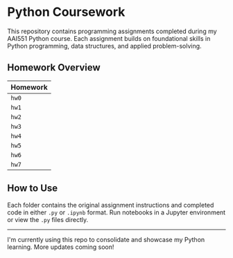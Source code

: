 # Python Coursework

This repository contains programming assignments completed during my AAI551 Python course. Each assignment builds on foundational skills in Python programming, data structures, and applied problem-solving.

## Homework Overview

| Homework | 
|----------|
| `hw0`    | 
| `hw1`    | 
| `hw2`    | 
| `hw3`    | 
| `hw4`    | 
| `hw5`    | 
| `hw6`    | 
| `hw7`    | 

## How to Use
Each folder contains the original assignment instructions and completed code in either `.py` or `.ipynb` format. Run notebooks in a Jupyter environment or view the `.py` files directly.

---

I'm currently using this repo to consolidate and showcase my Python learning. More updates coming soon!
